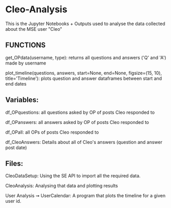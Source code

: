 # Cleo-Analysis
This is the Jupyter Notebooks + Outputs used to analyse the data collected about the MSE user "Cleo"

## FUNCTIONS
get_OPdata(username, type): returns all questions and answers ('Q' and 'A') made by username

plot_timeline(questions, answers, start=None, end=None, figsize=(15, 10), title='Timeline'): plots question and answer dataframes between start and end dates

## Variables:
df_OPquestions: all questions asked by OP of posts Cleo responded to

df_OPanswers: all answers asked by OP of posts Cleo responded to 

df_OPall: all OPs of posts Cleo responded to 

df_CleoAnswers: Details about all of Cleo's answers (question and answer post date)

## Files:
CleoDataSetup: Using the SE API to import all the required data. 

CleoAnalysis: Analysing that data and plotting results

User Analysis ➞ UserCalendar: A program that plots the timeline for a given user id. 
